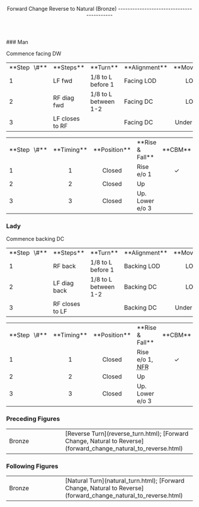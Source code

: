<header>Forward Change Reverse to Natural (Bronze)
------------------------------------------

 </header>### Man

Commence facing DW

 <table class="style1"> <tbody><tr> <td style="width:10%">**Step<span style="color:white">\_</span>\#**</td> <td style="width:38%">**Steps**</td> <td style="width:20%">**Turn**</td> <td style="width:16%;text-align:center">**Alignment**</td> <td style="width:16%;text-align:center">**Moving**</td> </tr> <tr> <td>1</td> <td>LF fwd</td> <td>1/8 to L before 1</td> <td>Facing LOD</td> <td style="text-align:center">LOD</td> </tr> <tr> <td>2</td> <td>RF diag fwd</td> <td>1/8 to L between 1-2</td> <td>Facing DC</td> <td style="text-align:center">LOD</td> </tr> <tr> <td>3</td> <td>LF closes to RF</td> <td> </td> <td>Facing DC</td> <td style="text-align:center">Under body</td> </tr> </tbody></table>

 <table class="style1"> <tbody><tr> <td style="width:10%">**Step<span style="color:white">\_</span>\#**</td> <td style="width:10%;text-align:center">**Timing**</td> <td style="width:10%;text-align:center">**Position**</td> <td style="width:40%">**Rise &amp; Fall**</td> <td style="width:10%;text-align:center">**CBM**</td> <td style="width:10%;text-align:center">**Sway**</td> <td style="width:10%;text-align:right">**Footwork**</td> </tr> <tr> <td>1</td> <td style="text-align:center">1</td> <td style="text-align:center">Closed</td> <td>Rise e/o 1</td> <td style="text-align:center">✓</td> <td style="text-align:center">S</td> <td style="text-align:right">HB</td> </tr> <tr> <td>2</td> <td style="text-align:center">2</td> <td style="text-align:center">Closed</td> <td>Up</td> <td style="text-align:center"> </td> <td style="text-align:center">L</td> <td style="text-align:right">B</td> </tr> <tr> <td>3</td> <td style="text-align:center">3</td> <td style="text-align:center">Closed</td> <td>Up. Lower e/o 3</td> <td style="text-align:center"> </td> <td style="text-align:center">L</td> <td style="text-align:right">BH</td> </tr> </tbody></table>

### Lady

Commence backing DC

 <table class="style1"> <tbody><tr> <td style="width:10%">**Step<span style="color:white">\_</span>\#**</td> <td style="width:38%">**Steps**</td> <td style="width:20%">**Turn**</td> <td style="width:16%;text-align:center">**Alignment**</td> <td style="width:16%;text-align:center">**Moving**</td> </tr> <tr> <td>1</td> <td>RF back</td> <td>1/8 to L before 1</td> <td>Backing LOD</td> <td style="text-align:center">LOD</td> </tr> <tr> <td>2</td> <td>LF diag back</td> <td>1/8 to L between 1-2</td> <td>Backing DC</td> <td style="text-align:center">LOD</td> </tr> <tr> <td>3</td> <td>RF closes to LF</td> <td> </td> <td>Backing DC</td> <td style="text-align:center">Under body</td> </tr> </tbody></table>

 <table class="style1"> <tbody><tr> <td style="width:10%">**Step<span style="color:white">\_</span>\#**</td> <td style="width:10%;text-align:center">**Timing**</td> <td style="width:10%;text-align:center">**Position**</td> <td style="width:40%">**Rise &amp; Fall**</td> <td style="width:10%;text-align:center">**CBM**</td> <td style="width:10%;text-align:center">**Sway**</td> <td style="width:10%;text-align:right">**Footwork**</td> </tr> <tr> <td>1</td> <td style="text-align:center">1</td> <td style="text-align:center">Closed</td> <td>Rise e/o 1, <abbr title="No Foot Rise: No foot rise occurs when stepping back on the inside of most turns when the heel of the supporting foot will remain in contact with the floor until full weight is taken onto the next step. The rise is felt in the body and legs only.">NFR</abbr></td> <td style="text-align:center">✓</td> <td style="text-align:center">S</td> <td style="text-align:right; width: 10%;">BH</td> </tr> <tr> <td>2</td> <td style="text-align:center">2</td> <td style="text-align:center">Closed</td> <td>Up</td> <td style="text-align:center"> </td> <td style="text-align:center">R</td> <td style="text-align:right; width: 10%;">B </td> </tr> <tr> <td>3</td> <td style="text-align:center">3</td> <td style="text-align:center">Closed</td> <td>Up. Lower e/o 3</td> <td style="text-align:center"> </td> <td style="text-align:center">R</td> <td style="text-align:right; width: 10%;">BH</td> </tr> </tbody></table>

### Preceding Figures

 <table> <tbody><tr> <td style="width:30%">Bronze</td> <td> [Reverse Turn](reverse_turn.html); [Forward Change, Natural to Reverse](forward_change_natural_to_reverse.html) </td> </tr> </tbody></table>

### Following Figures

 <table> <tbody><tr> <td style="width:30%">Bronze</td> <td> [Natural Turn](natural_turn.html); [Forward Change, Natural to Reverse](forward_change_natural_to_reverse.html) </td> </tr> </tbody></table>